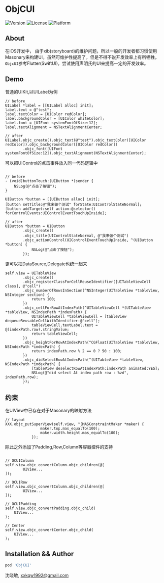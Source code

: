 # ObjCUI

[![Version](https://img.shields.io/cocoapods/v/ObjCUI.svg?style=flat)](https://cocoapods.org/pods/ObjCUI)
[![License](https://img.shields.io/cocoapods/l/ObjCUI.svg?style=flat)](https://cocoapods.org/pods/ObjCUI)
[![Platform](https://img.shields.io/cocoapods/p/ObjCUI.svg?style=flat)](https://cocoapods.org/pods/ObjCUI)

## About

在iOS开发中， 由于xib(storyboard)的维护问题，所以一般的开发者都习惯使用Masonary来构建UI。虽然可维护性提高了，但是不得不说开发效率上有所牺牲。
`ObjcUI`参考Flutter(SwiftUI)，尝试使用声明氏的UI来提高一定的开发效率。

## Demo

普通的UIKit,以UILabel为例

``` objc
// before
UILabel *label = [[UILabel alloc] init];
label.text = @"test";
label.textColor = [UIColor redColor];
label.backgroundColor = [UIColor whiteColor];
label.font = [UIFont systemFontOfSize:12];
label.textAlignment = NSTextAlignmentCenter;

// after
UILabel.objc_create().objc_text(@"test").objc_textColor([UIColor redColor]).objc_backgroundColor([UIColor redColor])
        .objc_font([UIFont systemFontOfSize:12]).objc_textAlignment(NSTextAlignmentCenter);

```

可以把UIControl的点击事件放入同一代码逻辑中
``` objc

// before
- (void)buttonTouch:(UIButton *)sender {
    NSLog(@"点击了按钮");
}

UIButton *button = [[UIButton alloc] init];
[button setTitle:@"我来做个测试" forState:UIControlStateNormal];
[button addTarget:self action:@selector() forControlEvents:UIControlEventTouchUpInside];

// after 
UIButton *button = UIButton
        .objc_create()
        .objc_title(UIControlStateNormal, @"我来做个测试")
        .objc_actionControl(UIControlEventTouchUpInside, ^(UIButton *button) {
            NSLog(@"点击了按钮");
        });
```

更可以把DataSource,Delegate也统一起来

``` objc
self.view = UITableView
        .objc_create()
        .objc_registerClassForCellReuseIdentifier([UITableViewCell class], @"cell")
        .objc_numberOfRowsInSection(^NSInteger(UITableView *tableView, NSInteger section) {
            return 100;
        })
        .objc_cellForRowAtIndexPath(^UITableViewCell *(UITableView *tableView, NSIndexPath *indexPath) {
            UITableViewCell *tableViewCell = [tableView dequeueReusableCellWithIdentifier:@"cell"];
            tableViewCell.textLabel.text = @(indexPath.row).stringValue;
            return tableViewCell;
        })
        .objc_heightForRowAtIndexPath(^CGFloat(UITableView *tableView, NSIndexPath *indexPath) {
            return indexPath.row % 2 == 0 ? 50 : 100;
        })
        .objc_didSelectRowAtIndexPath(^(UITableView *tableView, NSIndexPath *indexPath) {
            [tableView deselectRowAtIndexPath:indexPath animated:YES];
            NSLog(@"did select At index path row : %zd", indexPath.row);
        });
```

## 约束

在UIView中已存在对于Masonary的映射方法

``` objc
// layout 
XXX.objc_putSuperView(self.view, ^(MASConstraintMaker *maker) {
                maker.top.mas_equalTo(100);
                maker.width.height.mas_equalTo(100);
            });

```

除此之外添加了Padding,Row,Column等容器控件的支持

``` objc

// OCUIColumn
self.view.objc_convertColumn.objc_children(@[
        UIView...
]);

// OCUIRow
self.view.objc_convertColumn.objc_children(@[
        UIView...
]);

// OCUIPadding 
self.view.objc_convertPadding.objc_child(
    UIView...
);

// Center
self.view.objc_convertCenter.objc_child(
    UIView...
);
```

## Installation && Author

```ruby
pod 'ObjCUI'
```

沈晓敏, xxkqw1992@gmail.com

